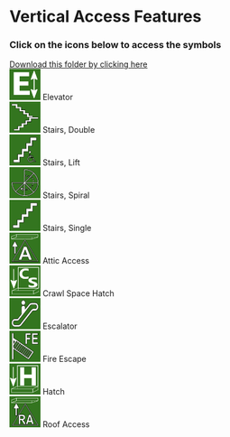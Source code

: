# Vertical Access Features<br>
### Click on the icons below to access the symbols<br>
<a href='https://minhaskamal.github.io/DownGit/#/home?url=https://github.com/NAPSG/DHS-Symbol-Server/tree/main/dhs-symbol/assets/icons/Preplan/Vertical%20Access%20Features'>Download this folder by clicking here</a><br><a href='https://github.com/NAPSG/DHS-Symbol-Server/raw/main/dhs-symbol/assets/icons/Preplan/Vertical%20Access%20Features/icon-CEA.svg'><img src='icon-CEA.svg' width='55'></a> Elevator<br><a href='https://github.com/NAPSG/DHS-Symbol-Server/raw/main/dhs-symbol/assets/icons/Preplan/Vertical%20Access%20Features/icon-CEB.svg'><img src='icon-CEB.svg' width='55'></a> Stairs, Double<br><a href='https://github.com/NAPSG/DHS-Symbol-Server/raw/main/dhs-symbol/assets/icons/Preplan/Vertical%20Access%20Features/icon-CEC.svg'><img src='icon-CEC.svg' width='55'></a> Stairs, Lift<br><a href='https://github.com/NAPSG/DHS-Symbol-Server/raw/main/dhs-symbol/assets/icons/Preplan/Vertical%20Access%20Features/icon-CED.svg'><img src='icon-CED.svg' width='55'></a> Stairs, Spiral<br><a href='https://github.com/NAPSG/DHS-Symbol-Server/raw/main/dhs-symbol/assets/icons/Preplan/Vertical%20Access%20Features/icon-CEE.svg'><img src='icon-CEE.svg' width='55'></a> Stairs, Single<br><a href='https://github.com/NAPSG/DHS-Symbol-Server/raw/main/dhs-symbol/assets/icons/Preplan/Vertical%20Access%20Features/icon-CEF.svg'><img src='icon-CEF.svg' width='55'></a> Attic Access<br><a href='https://github.com/NAPSG/DHS-Symbol-Server/raw/main/dhs-symbol/assets/icons/Preplan/Vertical%20Access%20Features/icon-CEG.svg'><img src='icon-CEG.svg' width='55'></a> Crawl Space Hatch<br><a href='https://github.com/NAPSG/DHS-Symbol-Server/raw/main/dhs-symbol/assets/icons/Preplan/Vertical%20Access%20Features/icon-CEH.svg'><img src='icon-CEH.svg' width='55'></a> Escalator<br><a href='https://github.com/NAPSG/DHS-Symbol-Server/raw/main/dhs-symbol/assets/icons/Preplan/Vertical%20Access%20Features/icon-CEI.svg'><img src='icon-CEI.svg' width='55'></a> Fire Escape<br><a href='https://github.com/NAPSG/DHS-Symbol-Server/raw/main/dhs-symbol/assets/icons/Preplan/Vertical%20Access%20Features/icon-CEJ.svg'><img src='icon-CEJ.svg' width='55'></a> Hatch<br><a href='https://github.com/NAPSG/DHS-Symbol-Server/raw/main/dhs-symbol/assets/icons/Preplan/Vertical%20Access%20Features/icon-CEK.svg'><img src='icon-CEK.svg' width='55'></a> Roof Access<br>
